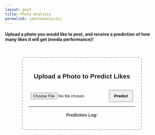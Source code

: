 ```yaml
---
layout: post
title: Photo Analysis
permalink: /photoanalysis/
---
```


#### Upload a photo you would like to post, and receive a prediction of how many likes it will get (media performance)!

<head>
  <title>Photo Upload - Predict Likes</title>
  <style>
    .container {
      width: 350px;
      margin: 50px auto;
      text-align: center;
      border: 2px dashed #aaa;
      padding: 20px;
      border-radius: 10px;
      font-family: Arial, sans-serif;
    }
    img {
      max-width: 100%;
      margin-top: 10px;
      display: none;
      border-radius: 6px;
    }
    button {
      margin-top: 15px;
      padding: 10px 15px;
      font-weight: bold;
      cursor: pointer;
    }
    .results {
      margin-top: 15px;
      font-size: 14px;
      color: #333;
    }
    #logList {
      list-style-type: none;
      padding-left: 0;
    }
    #logList li {
      margin-bottom: 8px;
      padding: 6px;
      border-bottom: 1px solid #ddd;
    }
  </style>
</head>

<body>
  <div class="container">
    <h2>Upload a Photo to Predict Likes</h2>
    <input type="file" accept="image/*" id="photoInput" />
    <img id="preview" />
    <button onclick="predictLikes()">Predict</button>
    <div class="results" id="results"></div>
    <hr />
    <div class="results" id="logs">
      <h4>Prediction Log:</h4>
      <ul id="logList"></ul>
    </div>
  </div>

  <script>
    const preview = document.getElementById('preview');
    const input = document.getElementById('photoInput');
    const results = document.getElementById('results');
    const logList = document.getElementById('logList');

    // Preview uploaded photo
    input.addEventListener('change', function () {
      const file = this.files[0];
      if (file) {
        const reader = new FileReader();
        reader.onload = function (e) {
          preview.src = e.target.result;
          preview.style.display = 'block';
          results.textContent = '';
        };
        reader.readAsDataURL(file);
      }
    });

    // Send photo to backend and display predicted likes
    async function predictLikes() {
      const file = input.files[0];
      if (!file) {
        alert('Please upload a photo first.');
        return;
      }

      const formData = new FormData();
      formData.append('image', file);

      try {
        const res = await fetch('http://localhost:5001/api/predict-likes', {
          method: 'POST',
          body: formData
        });

        const data = await res.json();

        if (data.error) {
          results.innerHTML = `<span style="color:red;">Error: ${data.error}</span>`;
          return;
        }

        // Show results
        results.innerHTML = `
          <strong>Predicted Likes:</strong> ${Math.round(data.predicted_likes)}<br>
          <strong>Rating Score:</strong> ${data.rating_score.toFixed(2)}%<br>
          <strong>Performance:</strong> <span style="font-weight:bold; color:${
            data.rating_label === 'Excellent' ? '#2e7d32' :
            data.rating_label === 'Good' ? '1565c0' :
            data.rating_label === 'Moderate' ? '#ef6c00' : 
          }">${data.rating_label}</span>
        `;

        // Add to log
        const logItem = document.createElement('li');
        logItem.innerHTML = `
          The average number of likes on your previous post was 490 likes. Based on this, we expect your current photo to receive ${Math.round(data.predicted_likes)} likes. This would achieve a score of ${data.rating_score.toFixed(2)}% which we rate ${data.rating_label}.  
        `;
        logList.prepend(logItem); // Add to top

      } catch (err) {
        console.error('Error contacting backend:', err);
        results.innerHTML = `<span style="color:red;">Unable to contact prediction server.</span>`;
      }
    }
  </script>
</body>

